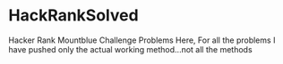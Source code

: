 # HackRankSolved
Hacker Rank Mountblue Challenge Problems
Here, For all the problems I have pushed only the actual working method...not all the methods 
